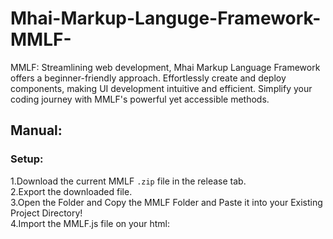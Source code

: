 # Mhai-Markup-Languge-Framework-MMLF-
MMLF: Streamlining web development, Mhai Markup Language Framework offers a beginner-friendly approach.
Effortlessly create and deploy components, making UI development intuitive and efficient. Simplify your coding journey with MMLF's powerful yet accessible methods.

## Manual:


### Setup: 
1.Download the current MMLF <code>.zip</code> file in the release tab.<br/>
2.Export the downloaded file.<br/>
3.Open the Folder and Copy the MMLF Folder and Paste it into your Existing Project Directory!<br/>
4.Import the MMLF.js file on your html: <code><script type="module" src="MMLF/build/v1.0/index.js"><script></code><br/>

Code and Enjoy!


### Documentation:

#### mmlf-render tag:

The <code><mmlf-render></code> Tag is used to Define the type of rendering method

this section is not yet done pls wait for the updates!!!
